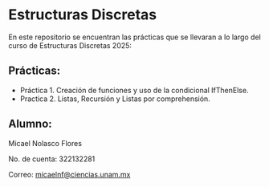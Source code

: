 # Estructuras Discretas
En este repositorio se encuentran las prácticas que se llevaran a lo largo del curso
de Estructuras Discretas 2025:
## Prácticas:
* Práctica 1. Creación de funciones y uso de la condicional IfThenElse.
* Practica 2. Listas, Recursión y Listas por comprehensión.

## Alumno:
Micael Nolasco Flores

No. de cuenta: 322132281

Correo: micaelnf@ciencias.unam.mx
